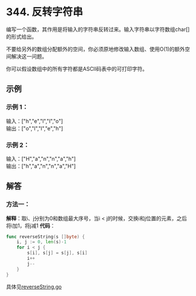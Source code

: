 # 344. 反转字符串
编写一个函数，其作用是将输入的字符串反转过来。输入字符串以字符数组char[]的形式给出。

不要给另外的数组分配额外的空间，你必须原地修改输入数组、使用O(1)的额外空间解决这一问题。

你可以假设数组中的所有字符都是ASCII码表中的可打印字符。

## 示例
### 示例 1：

输入：["h","e","l","l","o"]  
输出：["o","l","l","e","h"]

### 示例 2：

输入：["H","a","n","n","a","h"]  
输出：["h","a","n","n","a","H"]

## 解答

### 方法一：
**解释**：取i、j分别为0和数组最大序号，当i < j的时候，交换i和j位置的元素，之后将i加1，将j减1
**代码**：
```go
func reverseString(s []byte) {
	i, j := 0, len(s)-1
	for i < j {
		s[i], s[j] = s[j], s[i]
		i++
		j--
	}
}
```
具体见[reverseString.go](reverseString.go)